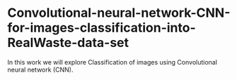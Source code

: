 # Convolutional-neural-network-CNN-for-images-classification-into-RealWaste-data-set
In this work we will explore Classification of images using Convolutional neural network (CNN).
